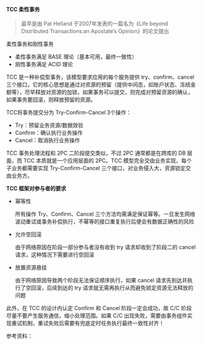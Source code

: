#### TCC 柔性事务

> 最早是由 Pat Helland 于2007年发表的一篇名为《Life beyond Distributed Transactions:an Apostate’s Opinion》的论文提出

柔性事务和刚性事务

- 柔性事务满足 BASE 理论（基本可用，最终一致性）
- 刚性事务满足 ACID 理论

TCC 是一种补偿型事务，该模型要求应用的每个服务提供 try、confirm、cancel 三个接口，它的核心思想是通过对资源的预留（提供中间态，如账户状态、冻结金额等），尽早释放对资源的加锁，如果事务可以提交，则完成对预留资源的确认，如果事务要回滚，则释放预留的资源。

TCC将事务提交分为 Try-Confirm-Cancel 3个操作：

- Try：预留业务资源/数据效验
- Confirm：确认执行业务操作
- Cancel：取消执行业务操作

TCC 事务处理流程和 2PC 二阶段提交类似，不过 2PC 通常都是在跨库的 DB 层面，而 TCC 本质就是一个应用层面的 2PC。TCC 模型完全交由业务实现，每个子业务都需要实现 Try-Confirm-Cancel 三个接口，对业务侵入大，资源锁定交由业务方。

**TCC 框架对参与者的要求**

- 幂等性

  所有操作 Try、Confirm、Cancel 三个方法均需满足保证幂等。一旦发生网络波动重试或事务补偿执行，不幂等的接口重复执行后便会有数据正确性的风险

- 允许空回滚

  由于网络原因在阶段一部分参与者没有收到 try 请求却收到了阶段二的 cancel 请求，这种情况下需要进行空回滚

- 放置资源悬挂

  由于网络原因导致两个阶段无法保证顺序执行，如果 cancel 请求先到达并执行了空回滚，后续到达的 try 请求就无需再执行从而避免锁定资源无法释放的问题

此外，在 TCC 的设计内认定 Confirm 和 Cancel 阶段一定会成功，故 C/C 阶段尽量不要产生服务通信，缩小处理范围。如果 C/C 出现失败，需要由事务组件实现重试机制，重试失败后需要有兜底定时任务执行最终一致性对齐！

参考资料：

[1]:https://www.cnblogs.com/yuhushen/p/15520976.html	"分布式事务（四）之TCC"
[2]:https://dl.acm.org/doi/pdf/10.1145/3012426.3025012	"《Life beyond Distributed Transactions:an Apostate’s Opinion》"
[3]:https://zhuanlan.zhihu.com/p/148747139	"分布式柔性事务的TCC方案"
[4]:https://zhuanlan.zhihu.com/p/163864897	"分布式事务——两阶段提交、三阶段提交和TCC框架"
